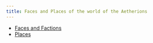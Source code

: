 ```yaml
---
title: Faces and Places of the world of the Aetherions
---
```


* [Faces and Factions](/setting/faces-and-places/faces-factions)
* [Places](/setting/faces-and-places/places)